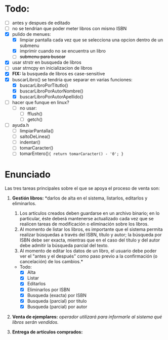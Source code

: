 # Todo:
- [ ] antes y despues de editado
- [ ] no se tendrian que poder meter libros con mismo ISBN
- [x] pulido de menues:
  - [x] limpiar pantalla cada vez que se selecciona una opcion dentro de un submenu
  - [x] imprimir cuando no se encuentra un libro
  - [ ] ~~submenu para buscar~~
- [x] usar strstr en busqueda de libros
- [ ] usar strncpy en inicializacion de libros
- [x] **FIX:** la busqueda de libros es case-sensitive
- [x] buscarLibro() se tendria que separar en varias funciones:
  - [x] buscarLibroPorTitutlo()
  - [x] buscarLibroPorAutorNombre()
  - [x] buscarLibroPorAutorApellido()
- [ ] hacer que funque en linux?
  - [ ] no usar:
    - [ ] fflush()
    - [ ] getch()
- [ ] ayuda.h
  - [ ] limpiarPantalla()
  - [ ] saltoDeLinea()
  - [ ] indentar()
  - [ ] tomarCaracter()
  - [ ] tomarEntero()`{ return tomarCaracter() - '0'; }`

# Enunciado

Las tres tareas principales sobre el que se apoya el proceso de venta son:

1. **Gestión libros:** *darlos de alta en el sistema, listarlos, editarlos y eliminarlos.

   1. Los artículos creados deben guardarse en un archivo binario; en lo particular, éste deberá mantenerse actualizado cada vez que se realicen tareas de modificación o eliminación sobre los libros.
   2. Al momento de listar los libros, es importante que el sistema permita realizar búsquedas a través del ISBN, título y autor; la búsqueda por ISBN debe ser exacta, mientras que en el caso del título y del autor debe admitir la búsqueda parcial del texto.
   3. Al momento de editar los datos de un libro, el usuario debe poder ver el "antes y el después" como paso previo a la confirmación (o cancelación) de los cambios.*

   - Todo:
     - [x] Alta
     - [x] Listar
     - [x] Editarlos
     - [x] Eliminarlos por ISBN
     - [x] Busqueda (exacta) por ISBN
     - [x] Busqueda (parcial) por titulo
     - [x] Busqueda (parcial) por autor

2. **Venta de ejemplares:**  *operador utilizará para informarle al sistema qué libros serán vendidos.*

3. **Entrega de artículos comprados:**